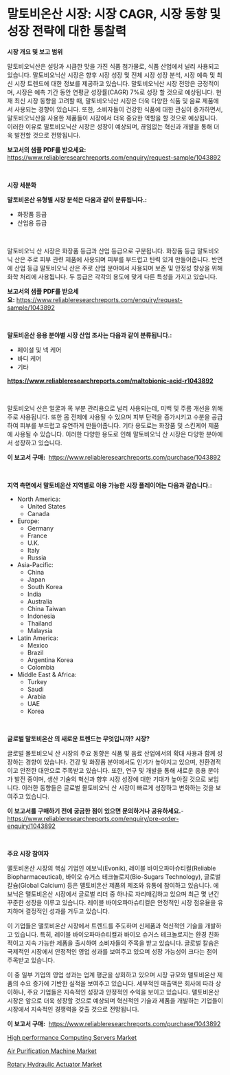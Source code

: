 <p><h1>말토비온산 시장: 시장 CAGR, 시장 동향 및 성장 전략에 대한 통찰력</h1></p><p><strong>시장 개요 및 보고 범위</strong></p>
<p><p>말토비오닉산은 설탕과 시큼한 맛을 가진 식품 첨가물로, 식품 산업에서 널리 사용되고 있습니다. 말토비오닉산 시장은 향후 시장 성장 및 전체 시장 성장 분석, 시장 예측 및 최신 시장 트렌드에 대한 정보를 제공하고 있습니다. 말토비오닉산 시장 전망은 긍정적이며, 시장은 예측 기간 동안 연평균 성장률(CAGR) 7%로 성장 할 것으로 예상됩니다. 현재 최신 시장 동향을 고려할 때, 말토비오닉산 시장은 더욱 다양한 식품 및 음료 제품에서 사용되는 경향이 있습니다. 또한, 소비자들이 건강한 식품에 대한 관심이 증가하면서, 말토비오닉산을 사용한 제품들이 시장에서 더욱 중요한 역할을 할 것으로 예상됩니다. 이러한 이유로 말토비오닉산 시장은 성장이 예상되며, 끊임없는 혁신과 개발을 통해 더욱 발전할 것으로 전망됩니다.</p></p>
<p><strong>보고서의 샘플 PDF를 받으세요:</strong> <a href="https://www.reliableresearchreports.com/enquiry/request-sample/1043892">https://www.reliableresearchreports.com/enquiry/request-sample/1043892</a></p>
<p>&nbsp;</p>
<p><strong>시장 세분화</strong></p>
<p><strong>말토비온산 유형별 시장 분석은 다음과 같이 분류됩니다.:</strong></p>
<p><ul><li>화장품 등급</li><li>산업용 등급</li></ul></p>
<p>&nbsp;</p>
<p><p>말토비오닉 산 시장은 화장품 등급과 산업 등급으로 구분됩니다. 화장품 등급 말토비오닉 산은 주로 피부 관련 제품에 사용되며 피부를 부드럽고 탄력 있게 만들어줍니다. 반면에 산업 등급 말토비오닉 산은 주로 산업 분야에서 사용되며 보존 및 안정성 향상을 위해 화학 처리에 사용됩니다. 두 등급은 각각의 용도에 맞게 다른 특성을 가지고 있습니다.</p></p>
<p><strong>보고서의 샘플 PDF를 받으세요:</strong>&nbsp;<a href="https://www.reliableresearchreports.com/enquiry/request-sample/1043892">https://www.reliableresearchreports.com/enquiry/request-sample/1043892</a></p>
<p>&nbsp;</p>
<p><strong> 말토비온산 응용 분야별 시장 산업 조사는 다음과 같이 분류됩니다.:</strong></p>
<p><ul><li>페이셜 및 넥 케어</li><li>바디 케어</li><li>기타</li></ul></p>
<p><strong><a href="https://www.reliableresearchreports.com/maltobionic-acid-r1043892">https://www.reliableresearchreports.com/maltobionic-acid-r1043892</a></strong></p>
<p>&nbsp;</p>
<p><p>말토비오닉 산은 얼굴과 목 부분 관리용으로 널리 사용되는데, 미백 및 주름 개선을 위해 주로 사용됩니다. 또한 몸 전체에 사용될 수 있으며 피부 탄력을 증가시키고 수분을 공급하여 피부를 부드럽고 유연하게 만들어줍니다. 기타 용도로는 화장품 및 스킨케어 제품에 사용될 수 있습니다. 이러한 다양한 용도로 인해 말토비오닉 산 시장은 다양한 분야에서 성장하고 있습니다.</p></p>
<p><strong>이 보고서 구매:</strong>&nbsp; <a href="https://www.reliableresearchreports.com/purchase/1043892">https://www.reliableresearchreports.com/purchase/1043892</a></p>
<p>&nbsp;</p>
<p><strong>지역 측면에서 말토비온산 지역별로 이용 가능한 시장 플레이어는 다음과 같습니다.:</strong></p>
<p><ul>
    <li>
        North America:
        <ul>
            <li>United States</li>
            <li>Canada</li>
        </ul>
    </li>
    <li>
        Europe:
        <ul>
            <li>Germany</li>
            <li>France</li>
            <li>U.K.</li>
            <li>Italy</li>
            <li>Russia</li>
        </ul>
    </li>
    <li>
        Asia-Pacific:
        <ul>
            <li>China</li>
            <li>Japan</li>
            <li>South Korea</li>
            <li>India</li>
            <li>Australia</li>
            <li>China Taiwan</li>
            <li>Indonesia</li>
            <li>Thailand</li>
            <li>Malaysia</li>
        </ul>
    </li>
    <li>
        Latin America:
        <ul>
            <li>Mexico</li>
            <li>Brazil</li>
            <li>Argentina Korea</li>
            <li>Colombia</li>
        </ul>
    </li>
    <li>
        Middle East & Africa:
        <ul>
            <li>Turkey</li>
            <li>Saudi</li>
            <li>Arabia</li>
            <li>UAE</li>
            <li>Korea</li>
        </ul>
    </li>
    </ul></p>
<p>&nbsp;</p>
<p><strong>글로벌 말토비온산 의 새로운 트렌드는 무엇입니까? 시장?</strong></p>
<p><p>글로벌 몰토비오닉 산 시장의 주요 동향은 식품 및 음료 산업에서의 확대 사용과 함께 성장하는 경향이 있습니다. 건강 및 화장품 분야에서도 인기가 높아지고 있으며, 친환경적이고 안전한 대안으로 주목받고 있습니다. 또한, 연구 및 개발을 통해 새로운 응용 분야가 발전 중이며, 생산 기술의 혁신과 향후 시장 성장에 대한 기대가 높아질 것으로 보입니다. 이러한 동향들은 글로벌 몰토비오닉 산 시장이 빠르게 성장하고 변화하는 것을 보여주고 있습니다.</p></p>
<p><strong>이 보고서를 구매하기 전에 궁금한 점이 있으면 문의하거나 공유하세요.</strong>- <a href="https://www.reliableresearchreports.com/enquiry/pre-order-enquiry/1043892">https://www.reliableresearchreports.com/enquiry/pre-order-enquiry/1043892</a></p>
<p>&nbsp;</p>
<p><strong>주요 시장 참여자</strong></p>
<p><p>맬토비온산 시장의 핵심 기업인 에보닉(Evonik), 레이블 바이오파마슈티컬(Reliable Biopharmaceutical), 바이오 슈거스 테크놀로지(Bio-Sugars Technology), 글로벌 칼슘(Global Calcium) 등은 맬토비온산 제품의 제조와 유통에 참여하고 있습니다. 에보닉은 맬토비온산 시장에서 글로벌 리더 중 하나로 자리매김하고 있으며 최근 몇 년간 꾸준한 성장을 이루고 있습니다. 레이블 바이오파마슈티컬은 안정적인 시장 점유율을 유지하며 결정적인 성과를 거두고 있습니다.</p><p>이 기업들은 맬토비온산 시장에서 트렌드를 주도하며 신제품과 혁신적인 기술을 개발하고 있습니다. 특히, 레이블 바이오파마슈티컬과 바이오 슈거스 테크놀로지는 환경 친화적이고 지속 가능한 제품을 출시하여 소비자들의 주목을 받고 있습니다. 글로벌 칼슘은 국제적인 시장에서 안정적인 영업 성과를 보여주고 있으며 성장 가능성이 크다는 점이 주목받고 있습니다.</p><p>이 중 일부 기업의 영업 성과는 업계 평균을 상회하고 있으며 시장 규모와 맬토비온산 제품의 수요 증가에 기반한 실적을 보여주고 있습니다. 세부적인 매출액은 회사에 따라 상이하나, 주요 기업들은 지속적인 성장과 안정적인 수익을 보이고 있습니다. 맬토비온산 시장은 앞으로 더욱 성장할 것으로 예상되며 혁신적인 기술과 제품을 개발하는 기업들이 시장에서 지속적인 경쟁력을 갖출 것으로 전망됩니다.</p></p>
<p><strong>이 보고서 구매:</strong>&nbsp;&nbsp;<a href="https://www.reliableresearchreports.com/purchase/1043892">https://www.reliableresearchreports.com/purchase/1043892</a></p>
<p><p><a href="https://pretty-mail-caf.notion.site/High-performance-Computing-Servers-Market-Analysis-Its-CAGR-Market-Segmentation-and-Global-Industr-087fddfd42bb45d5be519652efb396aa">High performance Computing Servers Market</a></p><p><a href="https://github.com/okotobwrhuteie/Market-Research-Report-List-2/blob/main/air-purification-machine-market.md">Air Purification Machine Market</a></p><p><a href="https://github.com/myacatherineblakecaczo9vcsw/Market-Research-Report-List-2/blob/main/rotary-hydraulic-actuator-market.md">Rotary Hydraulic Actuator Market</a></p></p>